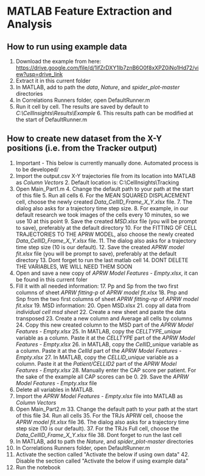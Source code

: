 # MATLAB Feature Extraction and Analysis 

## How to run using example data
1. Download the example from here: https://drive.google.com/file/d/1ifZrDXY1Ib7znB6O0f8xXPZ0iNo1Hd72/view?usp=drive_link
2. Extract it in this current folder
3. In MATLAB, add to path the _data_, _Nature_, and _spider_plot-master_ directories
4. In Correlations Runners folder, open DefaultRunner.m
5. Run it cell by cell. The results are saved by default to _C:\CellInsights\Results\Example_
   6. This results path can be modified at the start of DefaultRunner.m

## How to create new dataset from the X-Y positions (i.e. from the Tracker output)
1. Important - This below is currently manually done. Automated process is to be developed/ 
2. Import the output.csv X-Y trajectories file from its location into MATLAB as _Column Vectors_
   2. Default location is: C:\CellInsights\Tracking
3. Open Main_Part1.m 
   4. Change the default path to your path at the start of this file
   5. Run all cells
   6. For the MEAN SQUARED DISPLACEMENT cell, choose the newly created _Data_CellID_Frame_X_Y.xlsx_ file. 
      7. The dialog also asks for a trajectory time step size. 
         8. For example, in our default research we took images of the cells every 10 minutes, so we use 10 at this point
      9. Save the created _MSD.xlsx_ file (you will be prompt to save), preferably at the default directory
   10. For the  FITTING OF CELL TRAJECTORIES TO THE APRW MODEL, also choose the newly created _Data_CellID_Frame_X_Y.xlsx_ file. 
       11. The dialog also asks for a trajectory time step size (10 is our default).
       12. Save the created _APRW model fit.xlsx_ file (you will be prompt to save), preferably at the default directory
   13. Dont forget to run the last matlab cell
   14. DONT DELETE THE VARIABLES, WE WILL NEED THEM SOON
15. Open and save a new copy of _APRW Model Features - Empty.xlsx_, it can be found in this current foler
16. Fill it with all needed information:
    17. Pp and Sp from the two first columns of sheet _APRW fitting-p_ of _APRW model fit.xlsx_
    18. Pnp and Snp from the two first columns of sheet _APRW fitting-np_ of _APRW model fit.xlsx_
    19. MSD information:
        20. Open MSD.xlsx
        21. copy all data from _individual cell msd sheet_
        22. Create a new sheet and paste the data transposed
        23. Create a new column and Average all cells by columns
        24. Copy this new created column to the MSD part of the _APRW Model Features - Empty.xlsx_
    25. In MATLAB, copy the _CELLTYPE_unique_ variable as a column. Paste it at the _CELLTYPE_ part of the _APRW Model Features - Empty.xlsx_
    26. in MATLAB, copy the _CellID_unique_ variable as a column. Paste it at the _CellId_ part of the _APRW Model Features - Empty.xlsx_
    27. In MATLAB, copy the _CELLID_unique_ variable as a column. Paste it at the _Patient/CELLID2_ part of the _APRW Model Features - Empty.xlsx_
    28. Manually enter the CAP score per patient. For the sake of the example all CAP scores can be 0.
    29. Save the _APRW Model Features - Empty.xlsx_ file
30. Delete all variables in MATLAB.
31. Import the _APRW Model Features - Empty.xlsx_ file into MATLAB as _Column Vectors_
32. Open Main_Part2.m
    33. Change the default path to your path at the start of this file
    34. Run all cells
    35. For the TRJs APRW cell, choose the _APRW model fit.xlsx_ file
        36. The dialog also asks for a trajectory time step size (10 is our default). 
    37. For the TRJs Full cell, choose the _Data_CellID_Frame_X_Y.xlsx_ file
    38. Dont forget to run the last cell
39. In MATLAB, add to path the _Nature_, and _spider_plot-master_ directories
40. In Correlations Runners folder, open DefaultRunner.m
41. Activate the section called "Activate the below if using own data"
    42. Disable the section called "Activate the below if using example data"
43. Run the notebook
